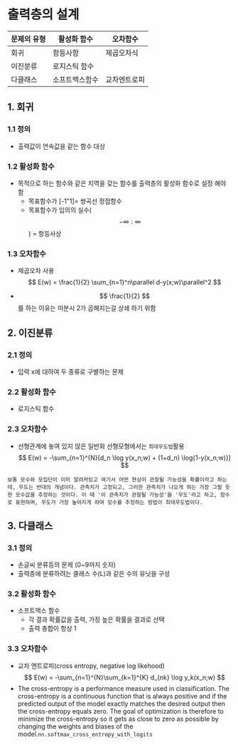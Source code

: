 # 출력층의 설계

|문제의 유형|활성화 함수|오차함수|
|-|-|-|
|회귀|항등사항|제곱오차식|
|이진분류|로지스틱 함수||
|다클래스|소프트맥스함수|교차엔트로피|


## 1. 회귀 
### 1.1 정의 
* 출력값이 연속값을 같는 함수 대상

### 1.2 활성화 함수
* 목적으로 하는 함수와 같은 치역을 갖는 함수를 출력층의 활성화 함수로 설정 해야 함
    * 목표함수가 [-1"1]= 쌍곡선 정접함수
    * 목표함수가 임의의 실수($$ -\infty:\infty $$) = 항등사상


### 1.3 오차함수 
* 제곱오차 사용
$$
E(w) = \frac{1}{2} \sum_{n=1}^n\parallel d-y(x;w)\parallel^2
$$

* $$ \frac{1}{2} $$를 하는 이유는 미분시 2가 곱해지는걸 상쇄 하기 위함 



## 2. 이진분류 
### 2.1 정의 
* 입력 x에 대하여 두 종류로 구별하는 문제 

### 2.2 활성화 함수
* 로지스틱 함수

### 2.3 오차함수 
* 선형관계에 놓여 있지 않은 일반화 선형모형에서는 `최대우도법`활용 
$$
E(w) = -\sum_{n=1}^{N}[d_n \log y(x_n;w) + (1+d_n) \log{1-y(x_n;w)}] 
$$

```
보통 모수와 모집단이 이미 알려져있고 여기서 어떤 현상이 관찰될 가능성을 확률이라고 하는데, 우도는 반대의 개념이다. 관측치가 고정되고, 그러한 관측치가 나오게 하는 가장 그럴 듯한 모수값을 추정하는 것이다. 이 때 '이 관측치가 관찰될 가능성'을 '우도'라고 하고, 함수로 표현하며, 우도가 가장 높아지게 하여 모수를 추정하는 방법이 최대우도법이다. 

```

## 3. 다클래스 
### 3.1 정의 
* 손글씨 분류등의 문제 (0~9까지 숫자)
* 출력층에 분류하려는 클래스 수(L)과 같은 수의 유닛을 구성 
### 3.2 활성화 함수
* 소프트맥스 함수 
    * 각 결과 확률값을 출력, 가장 높은 확률을 결과로 선택 
    * 출력 총합이 항상 1

### 3.3 오차함수 
* 교차 엔트로피(cross entropy, negative log likehood)
$$
E(w) = -\sum_{n=1}^{N}\sum_{k=1}^{K} d_{nk} \log y_k(x_n;w)
$$
* The cross-entropy is a performance measure used in classification. The cross-entropy is a continuous function that is always positive and if the predicted output of the model exactly matches the desired output then the cross-entropy equals zero. The goal of optimization is therefore to minimize the cross-entropy so it gets as close to zero as possible by changing the weights and biases of the model.`nn.softmax_cross_entropy_with_logits`



